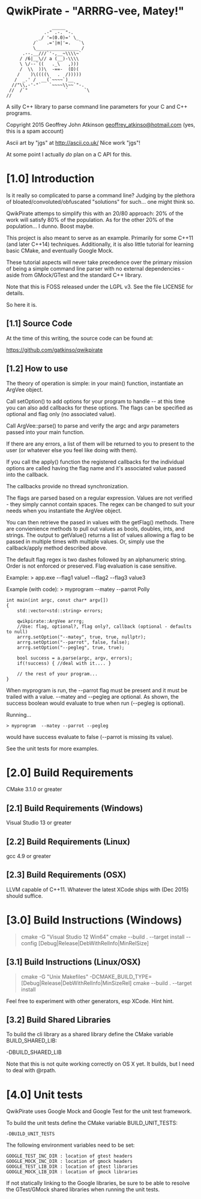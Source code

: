 QwikPirate - "ARRRG-vee, Matey!"
================================
                     _____
                  .-" .-. "-.
                _/ '=(0.0)=' \_
              /`   .='|m|'=.   `\
              \________________ /
          .--.__///`'-,__~\\\\~`
         / /6|__\// a (__)-\\\\
         \ \/--`((   ._\   ,)))
         /  \\  ))\  -==-  (O)(
        /    )\((((\   .  /)))))
       /  _.' /  __(`~~~~`)__
      //"\\,-'-"`   `~~~~\\~~`"-.
     //  /`"              `      `\
    //


A silly C++ library to parse command line parameters for your C and C++ programs.

Copyright 2015 Geoffrey John Atkinson
geoffrey_atkinso@hotmail.com (yes, this is a spam account)

Ascii art by "jgs" at http://ascii.co.uk/  Nice work "jgs"!

At some point I actually *do* plan on a C API for this.

[1.0] Introduction
==================

Is it really so complicated to parse a command line?  Judging by the plethora
of bloated/convoluted/obfuscated "solutions" for such... one might think so.

QwikPirate attemps to simplify this with an 20/80 approach:  20% of the work will
satisfy 80% of the population. As for the other 20% of the population... I dunno.
Boost maybe.

This project is also meant to serve as an example.  Primarily for some C++11 
(and later C++14) techniques.  Additionally, it is also little tutorial for 
learning basic CMake, and eventually Google Mock.  

These tutorial aspects will never take precedence over the primary mission of 
being a simple command line parser with no external dependencies - aside from 
GMock/GTest and the standard C++ library.

Note that this is FOSS released under the LGPL v3.  See the file LICENSE
for details.

So here it is.

[1.1] Source Code
-----------------

At the time of this writing, the source code can be found at:

https://github.com/gatkinso/qwikpirate

[1.2] How to use
----------------

The theory of operation is simple:  in your main() function, instantiate an ArgVee object.  

Call setOption() to add options for your program to handle -- at this time you can also add callbacks
for these options.  The flags can be specified as optional and flag only (no associated value).

Call ArgVee::parse() to parse and verify the argc and argv parameters passed into your main function.

If there are any errors, a list of them will be returned to you to present to the user (or whatever else
you feel like doing with them).

If you call the apply() function the registered callbacks for the individual options are called having 
the flag name and it's associated value passed into the callback.

The callbacks provide no thread synchronization.

The flags are parsed based on a regular expression.  Values are not verified - they simply cannot contain spaces.
The regex can be changed to suit your needs when you instantiate the ArgVee object.

You can then retrieve the pased in values with the getFlag() methods.  There are convienience methods to
pull out values as bools, doubles, ints, and strings.  The output to getValue() returns a list of values allowing
a flag to be passed in multiple times with multiple values.  Or, simply use the callback/apply method described
above.

The default flag regex is two dashes followed by an alphanumeric string.  Order is not enforced or preserved.
Flag evaluation is case sensitive.

Example:  > app.exe --flag1 value1 --flag2 --flag3 value3

Example (with code):   > myprogram  --matey --parrot Polly

    int main(int argc, const char* argv[])
    {
        std::vector<std::string> errors;
        
        qwikpirate::ArgVee arrrg;
        //Use: flag, optional?, flag only?, callback (optional - defaults to null)
        arrrg.setOption("--matey", true, true, nullptr);
        arrrg.setOption("--parrot", false, false);
        arrrg.setOption("--pegleg", true, true);
        
        bool success = a.parse(argc, argv, errors);
        if(!success) { //deal with it.... }
        
        // the rest of your program...
    }

When myprogram is run, the --parrot flag must be present and it must be trailed with a value.  --matey and --pegleg
are optional.  As shown, the success boolean would evaluate to true when run (--pegleg is optional).

Running...

    > myprogram  --matey --parrot --pegleg 

would have success evaluate to false (--parrot is missing its value).

See the unit tests for more examples.

[2.0] Build Requirements
========================

CMake 3.1.0 or greater

[2.1] Build Requirements (Windows)
----------------------------------

Visual Studio 13 or greater

[2.2] Build Requirements (Linux)
--------------------------------

gcc 4.9 or greater

[2.3] Build Requirements (OSX)
------------------------------

LLVM capable of C++11.  Whatever the latest XCode ships with (Dec 2015) should 
suffice.

[3.0] Build Instructions (Windows)
==================================

> cmake -G "Visual Studio 12 Win64" <source directory>
> cmake --build . --target install --config [Debug|Release|DebWithRelInfo|MinRelSize]

[3.1] Build Instructions (Linux/OSX)
------------------------------------

> cmake -G "Unix Makefiles" -DCMAKE_BUILD_TYPE=[Debug|Release|DebWithRelInfo|MinSizeRel] <source directory>
> cmake --build . --target install

Feel free to experiment with other generators, esp XCode.  Hint hint.

[3.2] Build Shared Libraries
----------------------------

To build the cli library as a shared library define the CMake variable 
BUILD_SHARED_LIB:

-DBUILD_SHARED_LIB

Note that this is not quite working correctly on OS X yet.  It builds, but I need to deal with @rpath.

[4.0] Unit tests
================

QwikPirate uses Google Mock and Google Test for the unit test framework.

To build the unit tests define the CMake variable BUILD_UNIT_TESTS:

    -DBUILD_UNIT_TESTS

The following environment variables need to be set:

    GOOGLE_TEST_INC_DIR : location of gtest headers
    GOOGLE_MOCK_INC_DIR : location of gmock headers
    GOOGLE_TEST_LIB_DIR : location of gtest libraries
    GOOGLE_MOCK_LIB_DIR : location of gmock libraries
	
If not statically linking to the Google libraries, be sure to be able to
resolve the GTest/GMock shared libraries when running the unit tests.

